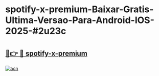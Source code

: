 # spotify-x-premium-Baixar-Gratis-Ultima-Versao-Para-Android-IOS-2025-#2u23c

# <h2><a href="https://ainizakaria.my?title=spotify-x-premium&ref=22M">🔗👉 🔴 spotify-x-premium</a></h2>

[![acn](https://github.com/user-attachments/assets/0f9c940e-d8b0-45ae-aac7-cd30a18b3e1c)](https://ainizakaria.my?title=spotify-x-premium&ref=22M)

